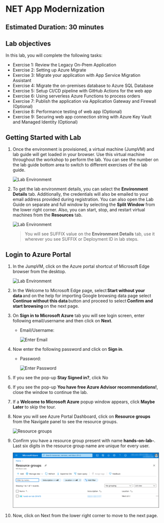 # NET App Modernization
## Estimated Duration: 30 minutes

## Lab objectives
In this lab, you will complete the following tasks:
   - Exercise 1: Review the Legacy On-Prem Application
   - Exercise 2: Setting up Azure Migrate
   - Exercise 3: Migrate your application with App Service Migration Assistant
   - Exercise 4: Migrate the on-premises database to Azure SQL Database
   - Exercise 5: Setup CI/CD pipeline with GitHub Actions for the web app
   - Exercise 6: Using serverless Azure Functions to process orders
   - Exercise 7: Publish the application via Application Gateway and Firewall (Optional)
   - Exercise 8: Performance testing of web app (Optional)
   - Exercise 9: Securing web app connection string with Azure Key Vault and Managed Identity (Optional)

## Getting Started with Lab

1. Once the environment is provisioned, a virtual machine (JumpVM) and lab guide will get loaded in your browser. Use this virtual machine throughout the workshop to perform the lab. You can see the number on the lab guide bottom area to switch to different exercises of the lab guide.
   

   ![](media/Getting_started01.png "Lab Environment")

1. To get the lab environment details, you can select the **Environment Details** tab. Additionally, the credentials will also be emailed to your email address provided during registration. You can also open the Lab Guide on separate and full window by selecting the **Split Window** from the lower right corner. Also, you can start, stop, and restart virtual machines from the **Resources** tab.

   ![](media/Getting_started03.png "Lab Environment")
 
    > You will see SUFFIX value on the **Environment Details** tab, use it wherever you see SUFFIX or Deployment ID in lab steps.


## Login to Azure Portal

1. In the JumpVM, click on the Azure portal shortcut of Microsoft Edge browser from the desktop.

   ![](media/Getting_started02.png "Lab Environment")

1. In the Welcome to Microsoft Edge page, select **Start without your data** and on the help for importing Google browsing data page select **Continue without this data** button and proceed to select **Confirm and start browsing** on the next page.
   
1. On **Sign in to Microsoft Azure** tab you will see login screen, enter following email/username and then click on **Next**. 
   * Email/Username: <inject key="AzureAdUserEmail"></inject>
   
     ![](media/image7.png "Enter Email")
     
1. Now enter the following password and click on **Sign in**.
   * Password: <inject key="AzureAdUserPassword"></inject>
   
     ![](media/image8.png "Enter Password")
     
1. If you see the pop-up **Stay Signed in?**, click No

1. If you see the pop-up **You have free Azure Advisor recommendations!**, close the window to continue the lab.

1. If a **Welcome to Microsoft Azure** popup window appears, click **Maybe Later** to skip the tour.
   
1. Now you will see Azure Portal Dashboard, click on **Resource groups** from the Navigate panel to see the resource groups.

    ![](media/select-rg.png "Resource groups")
   
1. Confirm you have a resource group present with name **hands-on-lab-<inject key="DeploymentID" enableCopy="false" />**. Last six digits in the resource group name are unique for every user.

    ![](media/image10.png "Resource groups")
   
1. Now, click on Next from the lower right corner to move to the next page.
